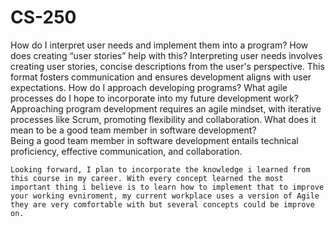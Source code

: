 # CS-250
How do I interpret user needs and implement them into a program? How does creating “user stories” help with this?
  Interpreting user needs involves creating user stories, concise descriptions from the user's perspective. This format fosters communication and ensures development aligns with user expectations. 
How do I approach developing programs? What agile processes do I hope to incorporate into my future development work?
    Approaching program development requires an agile mindset, with iterative processes like Scrum, promoting flexibility and collaboration. 
What does it mean to be a good team member in software development?    
    Being a good team member in software development entails technical proficiency, effective communication, and collaboration. 
    
    Looking forward, I plan to incorporate the knowledge i learned from this course in my career. With every concept learned the most important thing i believe is to learn how to implement that to improve your working evniroment, my current workplace uses a version of Agile they are very comfortable with but several concepts could be improve on. 
